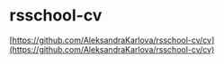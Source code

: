 # rsschool-cv

[https://github.com/AleksandraKarlova/rsschool-cv/cv](https://github.com/AleksandraKarlova/rsschool-cv/cv)

